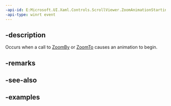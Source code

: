 ```yaml
---
-api-id: E:Microsoft.UI.Xaml.Controls.ScrollViewer.ZoomAnimationStarting
-api-type: winrt event
---
```


## -description

Occurs when a call to [ZoomBy](/uwp/api/microsoft.ui.xaml.controls.scrollviewer.zoomby) or [ZoomTo](/uwp/api/microsoft.ui.xaml.controls.scrollviewer.zoomto) causes an animation to begin.

## -remarks

## -see-also

## -examples

